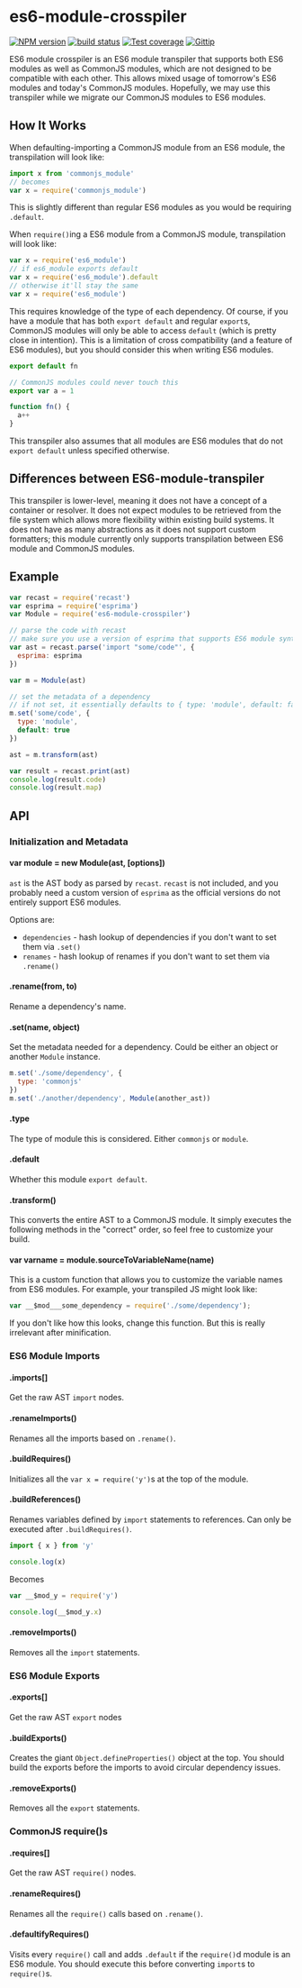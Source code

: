 
# es6-module-crosspiler

[![NPM version][npm-image]][npm-url]
[![build status][travis-image]][travis-url]
[![Test coverage][coveralls-image]][coveralls-url]
[![Gittip][gittip-image]][gittip-url]

ES6 module crosspiler is an ES6 module transpiler that supports both
ES6 modules as well as CommonJS modules,
which are not designed to be compatible with each other.
This allows mixed usage of tomorrow's ES6 modules and today's CommonJS modules.
Hopefully, we may use this transpiler while we migrate our CommonJS modules
to ES6 modules.

## How It Works

When defaulting-importing a CommonJS module from an ES6 module,
the transpilation will look like:

```js
import x from 'commonjs_module'
// becomes
var x = require('commonjs_module')
```

This is slightly different than regular ES6 modules as you would be requiring `.default`.

When `require()`ing a ES6 module from a CommonJS module, transpilation will look like:

```js
var x = require('es6_module')
// if es6_module exports default
var x = require('es6_module').default
// otherwise it'll stay the same
var x = require('es6_module')
```

This requires knowledge of the type of each dependency.
Of course, if you have a module that has both `export default` and regular `export`s,
CommonJS modules will only be able to access `default` (which is pretty close in intention).
This is a limitation of cross compatibility (and a feature of ES6 modules),
but you should consider this when writing ES6 modules.

```js
export default fn

// CommonJS modules could never touch this
export var a = 1

function fn() {
  a++
}
```

This transpiler also assumes that all modules are ES6 modules
that do not `export default` unless specified otherwise.

## Differences between ES6-module-transpiler

This transpiler is lower-level, meaning it does not have a concept of a container or resolver.
It does not expect modules to be retrieved from the file system
which allows more flexibility within existing build systems.
It does not have as many abstractions as it does not support custom formatters;
this module currently only supports transpilation between ES6 module and CommonJS modules.

## Example

```js
var recast = require('recast')
var esprima = require('esprima')
var Module = require('es6-module-crosspiler')

// parse the code with recast
// make sure you use a version of esprima that supports ES6 module syntax
var ast = recast.parse('import "some/code"', {
  esprima: esprima
})

var m = Module(ast)

// set the metadata of a dependency
// if not set, it essentially defaults to { type: 'module', default: false }
m.set('some/code', {
  type: 'module',
  default: true
})

ast = m.transform(ast)

var result = recast.print(ast)
console.log(result.code)
console.log(result.map)
```

## API

### Initialization and Metadata

#### var module = new Module(ast, [options])

`ast` is the AST body as parsed by `recast`.
`recast` is not included, and you probably need a custom version of
`esprima` as the official versions do not entirely support ES6 modules.

Options are:

- `dependencies` - hash lookup of dependencies if you don't want to set them via `.set()`
- `renames` - hash lookup of renames if you don't want to set them via `.rename()`

#### .rename(from, to)

Rename a dependency's name.

#### .set(name, object)

Set the metadata needed for a dependency.
Could be either an object or another `Module` instance.

```js
m.set('./some/dependency', {
  type: 'commonjs'
})
m.set('./another/dependency', Module(another_ast))
```

#### .type

The type of module this is considered.
Either `commonjs` or `module`.

#### .default

Whether this module `export default`.

#### .transform()

This converts the entire AST to a CommonJS module.
It simply executes the following methods in the "correct" order,
so feel free to customize your build.

#### var varname = module.sourceToVariableName(name)

This is a custom function that allows you to customize the variable names
from ES6 modules. For example, your transpiled JS might look like:

```js
var __$mod___some_dependency = require('./some/dependency');
```

If you don't like how this looks, change this function.
But this is really irrelevant after minification.

### ES6 Module Imports

#### .imports[]

Get the raw AST `import` nodes.

#### .renameImports()

Renames all the imports based on `.rename()`.

#### .buildRequires()

Initializes all the `var x = require('y')`s at the top of the module.

#### .buildReferences()

Renames variables defined by `import` statements to references.
Can only be executed after `.buildRequires()`.

```js
import { x } from 'y'

console.log(x)
```

Becomes

```js
var __$mod_y = require('y')

console.log(__$mod_y.x)
```

#### .removeImports()

Removes all the `import` statements.

### ES6 Module Exports

#### .exports[]

Get the raw AST `export` nodes

#### .buildExports()

Creates the giant `Object.defineProperties()` object at the top.
You should build the exports before the imports to avoid
circular dependency issues.

#### .removeExports()

Removes all the `export` statements.

### CommonJS require()s

#### .requires[]

Get the raw AST `require()` nodes.

#### .renameRequires()

Renames all the `require()` calls based on `.rename()`.

#### .defaultifyRequires()

Visits every `require()` call and adds `.default`
if the `require()`d module is an ES6 module.
You should execute this before converting `import`s to `require()`s.

[npm-image]: https://img.shields.io/npm/v/es6-module-crosspiler.svg?style=flat
[npm-url]: https://npmjs.org/package/es6-module-crosspiler
[travis-image]: https://img.shields.io/travis/polyfills/es6-module-crosspiler.svg?style=flat
[travis-url]: https://travis-ci.org/polyfills/es6-module-crosspiler
[coveralls-image]: https://img.shields.io/coveralls/polyfills/es6-module-crosspiler.svg?style=flat
[coveralls-url]: https://coveralls.io/r/polyfills/es6-module-crosspiler?branch=master
[gittip-image]: https://img.shields.io/gittip/jonathanong.svg?style=flat
[gittip-url]: https://www.gittip.com/jonathanong/
